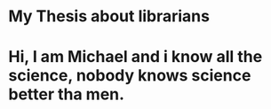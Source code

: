 

# My Thesis about librarians

# Hi, I am Michael and i know all the science, nobody knows science better tha men.
 
